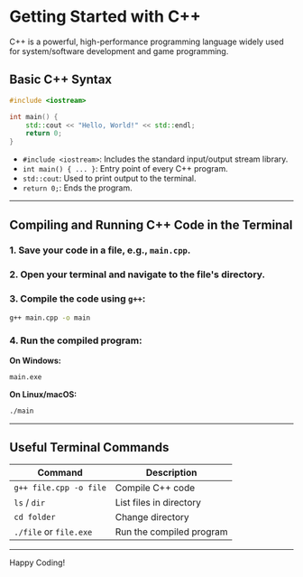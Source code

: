 # Getting Started with C++

C++ is a powerful, high-performance programming language widely used for system/software development and game programming.

## Basic C++ Syntax

```cpp
#include <iostream>

int main() {
    std::cout << "Hello, World!" << std::endl;
    return 0;
}
```

- `#include <iostream>`: Includes the standard input/output stream library.
- `int main() { ... }`: Entry point of every C++ program.
- `std::cout`: Used to print output to the terminal.
- `return 0;`: Ends the program.

---

## Compiling and Running C++ Code in the Terminal

### 1. Save your code in a file, e.g., `main.cpp`.

### 2. Open your terminal and navigate to the file's directory.

### 3. Compile the code using `g++`:

```sh
g++ main.cpp -o main
```

### 4. Run the compiled program:

**On Windows:**
```sh
main.exe
```

**On Linux/macOS:**
```sh
./main
```

---

## Useful Terminal Commands

| Command                | Description                      |
|------------------------|----------------------------------|
| `g++ file.cpp -o file` | Compile C++ code                 |
| `ls` / `dir`           | List files in directory          |
| `cd folder`            | Change directory                 |
| `./file` or `file.exe` | Run the compiled program         |

---

Happy Coding! 
